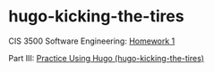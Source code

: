 # hugo-kicking-the-tires

CIS 3500 Software Engineering: [Homework 1](https://cis-3500.github.io/docs/example/homeworks/homework-1/)

Part III: [Practice Using Hugo \(hugo-kicking-the-tires\)](https://cis-3500.github.io/resources/build-websites-with-hugo_P1.0_chapter1.pdf)
